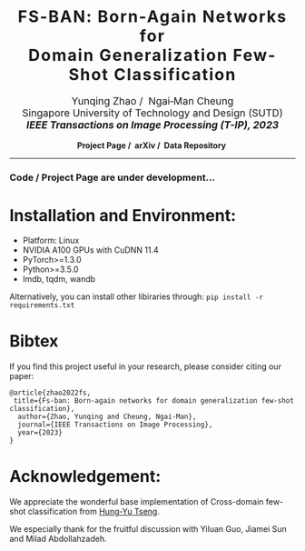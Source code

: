 <h1 align='center' style="text-align:center; font-weight:bold; font-size:2.0em;letter-spacing:2.0px;">
                FS-BAN: Born-Again Networks for <br> Domain Generalization Few-Shot Classification</h1>
<p align='center' style="text-align:center;font-size:1.25em;">
    <a href="https://scholar.google.com/citations?user=kQA0x9UAAAAJ&hl=en" target="_blank" style="text-decoration: none;">Yunqing Zhao</a>&nbsp;/&nbsp;
    <a href="https://sites.google.com/site/mancheung0407/" target="_blank" style="text-decoration: none;">Ngai&#8209;Man Cheung</a></br>
Singapore University of Technology and Design (SUTD)<br/>
<b><em>IEEE Transactions on Image Processing (T-IP), 2023</em></b>
</p>

<p align='center';>
<b>
<!-- <em>The Thirty-Sixth Annual Conference on Neural Information Processing Systems (NeurIPS 2022);</em> -->
</b>
</p>

<p align='center' style="text-align:center;font-size:2.5 em;">
<b>
    <a href="https://yunqing-me.github.io/Born-Again-FS/" target="_blank" style="text-decoration: none;">Project Page</a>&nbsp;/&nbsp;
    <a href="https://arxiv.org/abs/2208.10930" target="_blank" style="text-decoration: none;">arXiv</a> /&nbsp;
    <a href="https://arxiv.org/abs/2208.10930" target="_blank" style="text-decoration: none;">Data Repository</a>&nbsp;

</b>
</p>


----------------------------------------------------------------------

### Code / Project Page are under development...

# Installation and Environment:

- Platform: Linux
- NVIDIA A100 GPUs with CuDNN 11.4
- PyTorch>=1.3.0
- Python>=3.5.0
- lmdb, tqdm, wandb

Alternatively, you can install other libiraries through:  `pip install -r requirements.txt`

# Bibtex
If you find this project useful in your research, please consider citing our paper:

```
@article{zhao2022fs,
 title={Fs-ban: Born-again networks for domain generalization few-shot classification},
  author={Zhao, Yunqing and Cheung, Ngai-Man},
  journal={IEEE Transactions on Image Processing},
  year={2023}
}
```

# Acknowledgement: 

We appreciate the wonderful base implementation of Cross-domain few-shot classification from [Hung-Yu Tseng](https://github.com/hytseng0509/CrossDomainFewShot).

We especially thank for the fruitful discussion with Yiluan Guo, Jiamei Sun and Milad Abdollahzadeh.



